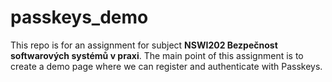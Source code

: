 # passkeys_demo

This repo is for an assignment for subject **NSWI202 Bezpečnost softwarových systémů v praxi**. The main point of this assignment is to create a demo page where we can register and authenticate with Passkeys.
